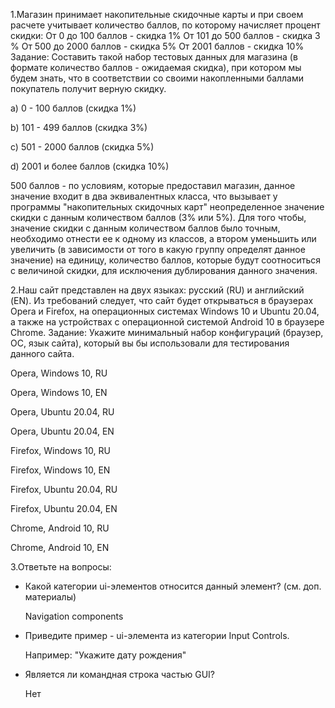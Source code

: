 1.Магазин принимает накопительные скидочные карты и при своем расчете учитывает количество баллов, по которому начисляет процент скидки: От 0 до 100 баллов - скидка 1% От 101 до 500 баллов - скидка 3 % От 500 до 2000 баллов - скидка 5% От 2001 баллов - скидка 10%
Задание: Составить такой набор тестовых данных для магазина (в формате количество баллов - ожидаемая скидка), при котором мы будем знать, что в соответствии со своими накопленными баллами покупатель получит верную скидку.

a) 0 - 100 баллов  (скидка 1%)

b) 101 - 499 баллов (скидка 3%)

c) 501 - 2000 баллов (скидка 5%)

d) 2001 и более баллов (скидка 10%)

500 баллов - по условиям, которые предоставил магазин, данное значение входит в два эквивалентных класса, что вызывает у программы "накопительных скидочных карт" неопределенное значение скидки с данным количеством баллов (3% или 5%). Для того чтобы, значение скидки с данным количеством баллов было точным, необходимо отнести ее к одному из классов, а втором уменьшить или увеличить (в зависимости от того в какую группу определят данное значение) на единицу, количество баллов, которые будут соотноситься с величиной скидки, для исключения дублирования данного значения.   

2.Наш сайт представлен на двух языках: русский (RU) и английский (EN). Из требований следует, что сайт будет открываться в браузерах Opera и Firefox, на операционных системах Windows 10 и Ubuntu 20.04, а также на устройствах с операционной системой Android 10 в браузере Chrome.
Задание: Укажите минимальный набор конфигураций (браузер, ОС, язык сайта), который вы бы использовали для тестирования данного сайта.

  Opera,  Windows 10, RU
  
  Opera,  Windows 10, EN
  
  Opera,  Ubuntu 20.04, RU
  
  Opera,  Ubuntu 20.04, EN
  
  Firefox,  Windows 10, RU
  
  Firefox,  Windows 10, EN
  
  Firefox,  Ubuntu 20.04, RU
  
  Firefox,  Ubuntu 20.04, EN
  
  Chrome, Android 10, RU
  
  Chrome, Android 10, EN

3.Ответьте на вопросы:

- Какой категории ui-элементов относится данный элемент? (см. доп. материалы)
   
  Navigation components

- Приведите пример - ui-элемента из категории Input Controls.

  Например: "Укажите дату рождения"

- Является ли командная строка частью GUI?
  
  Нет
